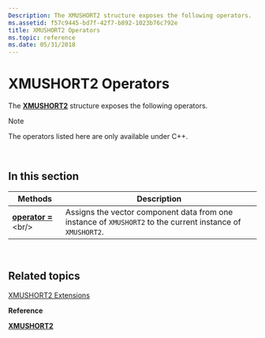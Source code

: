```yaml
---
Description: The XMUSHORT2 structure exposes the following operators.
ms.assetid: f57c9445-bd7f-42f7-b892-1023b76c792e
title: XMUSHORT2 Operators
ms.topic: reference
ms.date: 05/31/2018
---
```


# XMUSHORT2 Operators

The [**XMUSHORT2**](/windows/desktop/api/DirectXPackedVector/ns-directxpackedvector-xmushort2) structure exposes the following operators.

> [!Note]  
> The operators listed here are only available under C++.

 

## In this section



| Methods                                                | Description                                                                                                            |
|--------------------------------------------------------|------------------------------------------------------------------------------------------------------------------------|
| [**operator =**](https://msdn.microsoft.com/library/Ee420700(v=VS.85).aspx)<br/> | Assigns the vector component data from one instance of `XMUSHORT2` to the current instance of `XMUSHORT2`. <br/> |



 

## Related topics

<dl> <dt>

[XMUSHORT2 Extensions](ovw-xmushort2-extensions.md)
</dt> <dt>

**Reference**
</dt> <dt>

[**XMUSHORT2**](/windows/desktop/api/DirectXPackedVector/ns-directxpackedvector-xmushort2)
</dt> </dl>

 

 




